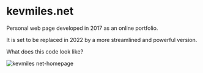 # kevmiles.net

Personal web page developed in 2017 as an online portfolio. 

It is set to be replaced in 2022 by a more streamlined and powerful version.

What does this code look like?

![kevmiles net-homepage](https://user-images.githubusercontent.com/31168057/147474804-645269d0-edfc-44fc-8f74-53ae5bb7ecd3.png)
